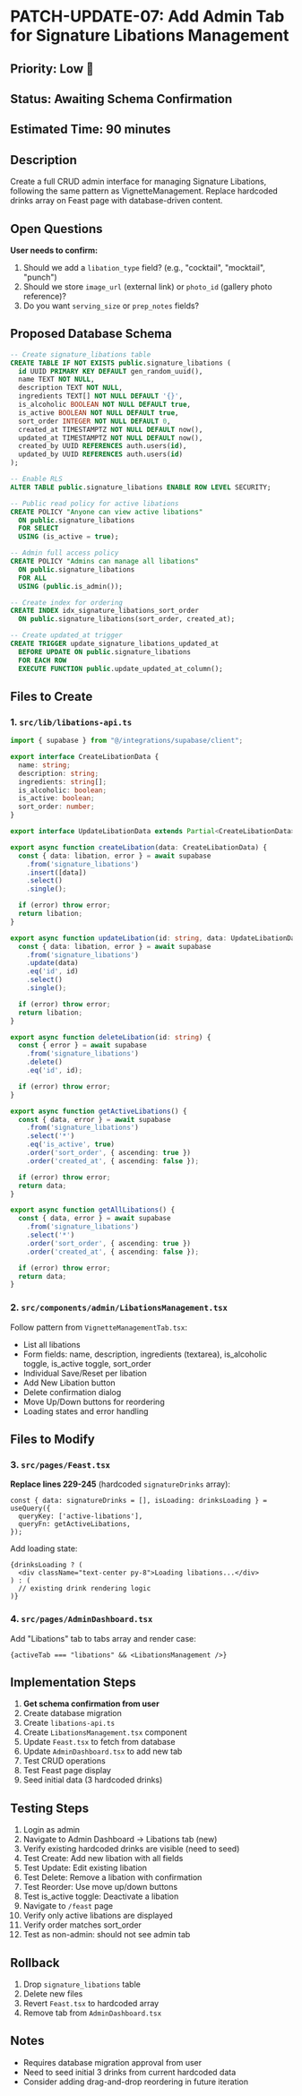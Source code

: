 # PATCH-UPDATE-07: Add Admin Tab for Signature Libations Management

## Priority: Low 🔵
## Status: Awaiting Schema Confirmation
## Estimated Time: 90 minutes

## Description
Create a full CRUD admin interface for managing Signature Libations, following the same pattern as VignetteManagement. Replace hardcoded drinks array on Feast page with database-driven content.

## Open Questions
**User needs to confirm:**
1. Should we add a `libation_type` field? (e.g., "cocktail", "mocktail", "punch")
2. Should we store `image_url` (external link) or `photo_id` (gallery photo reference)?
3. Do you want `serving_size` or `prep_notes` fields?

## Proposed Database Schema

```sql
-- Create signature_libations table
CREATE TABLE IF NOT EXISTS public.signature_libations (
  id UUID PRIMARY KEY DEFAULT gen_random_uuid(),
  name TEXT NOT NULL,
  description TEXT NOT NULL,
  ingredients TEXT[] NOT NULL DEFAULT '{}',
  is_alcoholic BOOLEAN NOT NULL DEFAULT true,
  is_active BOOLEAN NOT NULL DEFAULT true,
  sort_order INTEGER NOT NULL DEFAULT 0,
  created_at TIMESTAMPTZ NOT NULL DEFAULT now(),
  updated_at TIMESTAMPTZ NOT NULL DEFAULT now(),
  created_by UUID REFERENCES auth.users(id),
  updated_by UUID REFERENCES auth.users(id)
);

-- Enable RLS
ALTER TABLE public.signature_libations ENABLE ROW LEVEL SECURITY;

-- Public read policy for active libations
CREATE POLICY "Anyone can view active libations"
  ON public.signature_libations
  FOR SELECT
  USING (is_active = true);

-- Admin full access policy
CREATE POLICY "Admins can manage all libations"
  ON public.signature_libations
  FOR ALL
  USING (public.is_admin());

-- Create index for ordering
CREATE INDEX idx_signature_libations_sort_order 
  ON public.signature_libations(sort_order, created_at);

-- Create updated_at trigger
CREATE TRIGGER update_signature_libations_updated_at
  BEFORE UPDATE ON public.signature_libations
  FOR EACH ROW
  EXECUTE FUNCTION public.update_updated_at_column();
```

## Files to Create

### 1. `src/lib/libations-api.ts`
```typescript
import { supabase } from "@/integrations/supabase/client";

export interface CreateLibationData {
  name: string;
  description: string;
  ingredients: string[];
  is_alcoholic: boolean;
  is_active: boolean;
  sort_order: number;
}

export interface UpdateLibationData extends Partial<CreateLibationData> {}

export async function createLibation(data: CreateLibationData) {
  const { data: libation, error } = await supabase
    .from('signature_libations')
    .insert([data])
    .select()
    .single();

  if (error) throw error;
  return libation;
}

export async function updateLibation(id: string, data: UpdateLibationData) {
  const { data: libation, error } = await supabase
    .from('signature_libations')
    .update(data)
    .eq('id', id)
    .select()
    .single();

  if (error) throw error;
  return libation;
}

export async function deleteLibation(id: string) {
  const { error } = await supabase
    .from('signature_libations')
    .delete()
    .eq('id', id);

  if (error) throw error;
}

export async function getActiveLibations() {
  const { data, error } = await supabase
    .from('signature_libations')
    .select('*')
    .eq('is_active', true)
    .order('sort_order', { ascending: true })
    .order('created_at', { ascending: false });

  if (error) throw error;
  return data;
}

export async function getAllLibations() {
  const { data, error } = await supabase
    .from('signature_libations')
    .select('*')
    .order('sort_order', { ascending: true })
    .order('created_at', { ascending: false });

  if (error) throw error;
  return data;
}
```

### 2. `src/components/admin/LibationsManagement.tsx`
Follow pattern from `VignetteManagementTab.tsx`:
- List all libations
- Form fields: name, description, ingredients (textarea), is_alcoholic toggle, is_active toggle, sort_order
- Individual Save/Reset per libation
- Add New Libation button
- Delete confirmation dialog
- Move Up/Down buttons for reordering
- Loading states and error handling

## Files to Modify

### 3. `src/pages/Feast.tsx`
**Replace lines 229-245** (hardcoded `signatureDrinks` array):
```tsx
const { data: signatureDrinks = [], isLoading: drinksLoading } = useQuery({
  queryKey: ['active-libations'],
  queryFn: getActiveLibations,
});
```

Add loading state:
```tsx
{drinksLoading ? (
  <div className="text-center py-8">Loading libations...</div>
) : (
  // existing drink rendering logic
)}
```

### 4. `src/pages/AdminDashboard.tsx`
Add "Libations" tab to tabs array and render case:
```tsx
{activeTab === "libations" && <LibationsManagement />}
```

## Implementation Steps
1. **Get schema confirmation from user**
2. Create database migration
3. Create `libations-api.ts`
4. Create `LibationsManagement.tsx` component
5. Update `Feast.tsx` to fetch from database
6. Update `AdminDashboard.tsx` to add new tab
7. Test CRUD operations
8. Test Feast page display
9. Seed initial data (3 hardcoded drinks)

## Testing Steps
1. Login as admin
2. Navigate to Admin Dashboard → Libations tab (new)
3. Verify existing hardcoded drinks are visible (need to seed)
4. Test Create: Add new libation with all fields
5. Test Update: Edit existing libation
6. Test Delete: Remove a libation with confirmation
7. Test Reorder: Use move up/down buttons
8. Test is_active toggle: Deactivate a libation
9. Navigate to `/feast` page
10. Verify only active libations are displayed
11. Verify order matches sort_order
12. Test as non-admin: should not see admin tab

## Rollback
1. Drop `signature_libations` table
2. Delete new files
3. Revert `Feast.tsx` to hardcoded array
4. Remove tab from `AdminDashboard.tsx`

## Notes
- Requires database migration approval from user
- Need to seed initial 3 drinks from current hardcoded data
- Consider adding drag-and-drop reordering in future iteration
